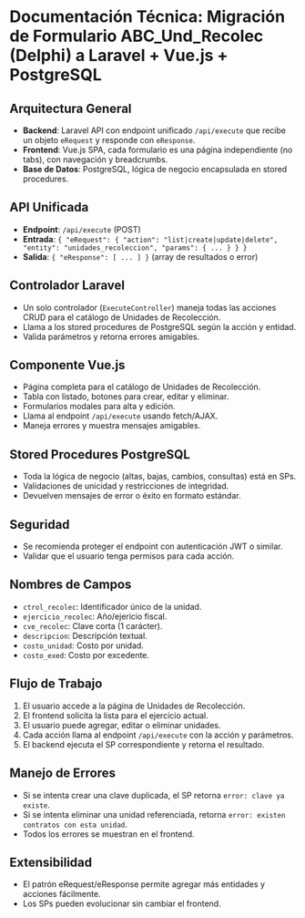 # Documentación Técnica: Migración de Formulario ABC_Und_Recolec (Delphi) a Laravel + Vue.js + PostgreSQL

## Arquitectura General
- **Backend**: Laravel API con endpoint unificado `/api/execute` que recibe un objeto `eRequest` y responde con `eResponse`.
- **Frontend**: Vue.js SPA, cada formulario es una página independiente (no tabs), con navegación y breadcrumbs.
- **Base de Datos**: PostgreSQL, lógica de negocio encapsulada en stored procedures.

## API Unificada
- **Endpoint**: `/api/execute` (POST)
- **Entrada**: `{ "eRequest": { "action": "list|create|update|delete", "entity": "unidades_recoleccion", "params": { ... } } }`
- **Salida**: `{ "eResponse": [ ... ] }` (array de resultados o error)

## Controlador Laravel
- Un solo controlador (`ExecuteController`) maneja todas las acciones CRUD para el catálogo de Unidades de Recolección.
- Llama a los stored procedures de PostgreSQL según la acción y entidad.
- Valida parámetros y retorna errores amigables.

## Componente Vue.js
- Página completa para el catálogo de Unidades de Recolección.
- Tabla con listado, botones para crear, editar y eliminar.
- Formularios modales para alta y edición.
- Llama al endpoint `/api/execute` usando fetch/AJAX.
- Maneja errores y muestra mensajes amigables.

## Stored Procedures PostgreSQL
- Toda la lógica de negocio (altas, bajas, cambios, consultas) está en SPs.
- Validaciones de unicidad y restricciones de integridad.
- Devuelven mensajes de error o éxito en formato estándar.

## Seguridad
- Se recomienda proteger el endpoint con autenticación JWT o similar.
- Validar que el usuario tenga permisos para cada acción.

## Nombres de Campos
- `ctrol_recolec`: Identificador único de la unidad.
- `ejercicio_recolec`: Año/ejericio fiscal.
- `cve_recolec`: Clave corta (1 carácter).
- `descripcion`: Descripción textual.
- `costo_unidad`: Costo por unidad.
- `costo_exed`: Costo por excedente.

## Flujo de Trabajo
1. El usuario accede a la página de Unidades de Recolección.
2. El frontend solicita la lista para el ejercicio actual.
3. El usuario puede agregar, editar o eliminar unidades.
4. Cada acción llama al endpoint `/api/execute` con la acción y parámetros.
5. El backend ejecuta el SP correspondiente y retorna el resultado.

## Manejo de Errores
- Si se intenta crear una clave duplicada, el SP retorna `error: clave ya existe`.
- Si se intenta eliminar una unidad referenciada, retorna `error: existen contratos con esta unidad`.
- Todos los errores se muestran en el frontend.

## Extensibilidad
- El patrón eRequest/eResponse permite agregar más entidades y acciones fácilmente.
- Los SPs pueden evolucionar sin cambiar el frontend.
